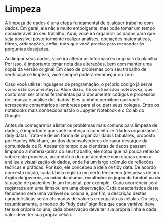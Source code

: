# Limpeza 
A limpeza de dados é uma etapa fundamental de qualquer trabalho com dados. Em geral, ela não é muito empolgante, mas pode tomar um tempo considerável do seu trabalho. Aqui, você irá organizar os dados para que seja possível posteriormente realizar análises, operações matemáticas, filtros, ordenações, enfim, tudo que você precisa para responder às perguntas desejadas.

Ao limpar seus dados, você irá alterar as informações originais da planilha. Por isso, é importante tomar nota das alterações, bem com manter uma cópia da versão original. Em caso de problemas com seu trabalho de verificação e limpeza, você sempre poderá recomeçar do zero. 

Caso você utilize linguagens de programação, o próprio código já serve como esta documentação. Além disso, há os chamados notebooks, que costumam ser ótimas ferramentas para documentar códigos e processos de limpeza e análise dos dados. Eles também permitem que você acrescente comentários e lembretes para si ou para seus colegas. Entre os notebooks mais conhecidos estão o Jupyter Notebook e o Colab do Google.

Antes de começarmos a listar os problemas mais comuns para limpeza de dados, é importante que você conheça o conceito de “dados organizados” (tidy data). Trata-se de um forma de organizar dados tabulares, proposto por Hadley Wickham, um dos desenvolvedores de maior destaque da comunidade de R. 
Apesar do tempo que cientistas de dados passam limpando a matéria-prima do seu trabalho, ele notou que há pouca reflexão sobre este processo, ao contrário do que acontece com etapas como a análise e visualização de dados, onde há um largo acúmulo de reflexões teóricas e práticas. Por isso, ele concebeu a ideia de tidy data.
De acordo com esta noção, cada tabela registra um certo fenômeno (despesas de um órgão do governo, as notas de alunos, resultados de jogos de futebol ou da situação de pacientes de um hospital, por exemplo). Cada ocorrência será registrada em uma linha ou em uma observação. Cada característica deste fenômeno será uma variável ou coluna e, por fim, a descrição destas características serão chamadas de valores e ocuparão as células.
Ou seja, resumidamente, o modelo do “tidy data” significa que cada variável deve ter sua própria coluna, cada observação deve ter sua própria linha e cada valor deve ter sua própria célula. 
